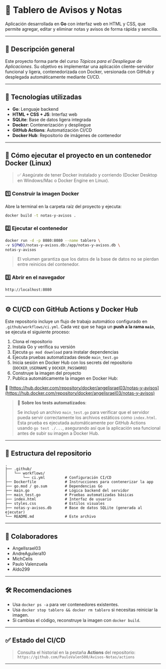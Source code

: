 # 📝 Tablero de Avisos y Notas

Aplicación desarrollada en **Go** con interfaz web en HTML y CSS, que permite agregar, editar y eliminar notas y avisos de forma rápida y sencilla.

---

## 🧠 Descripción general

Este proyecto forma parte del curso _Tópicos para el Despliegue de Aplicaciones_. Su objetivo es implementar una aplicación cliente-servidor funcional y ligera, contenedorizada con Docker, versionada con GitHub y desplegada automáticamente mediante CI/CD.

---

## 🔧 Tecnologías utilizadas

- **Go**: Lenguaje backend
- **HTML + CSS + JS**: Interfaz web
- **SQLite**: Base de datos ligera integrada
- **Docker**: Contenerización y despliegue
- **GitHub Actions**: Automatización CI/CD
- **Docker Hub**: Repositorio de imágenes de contenedor

---

## 🚀 Cómo ejecutar el proyecto en un contenedor Docker (Linux)

> ✅ Asegúrate de tener Docker instalado y corriendo (Docker Desktop en Windows/Mac o Docker Engine en Linux).

### 1️⃣ Construir la imagen Docker

Abre la terminal en la carpeta raíz del proyecto y ejecuta:

```bash
docker build -t notas-y-avisos .
```

### 2️⃣ Ejecutar el contenedor

```bash
docker run -d -p 8080:8080 --name tablero \
-v ${PWD}/notas-y-avisos.db:/app/notas-y-avisos.db \
notas-y-avisos
```

> El volumen garantiza que los datos de la base de datos no se pierdan entre reinicios del contenedor.

### 3️⃣ Abrir en el navegador

```text
http://localhost:8080
```

---

## ⚙️ CI/CD con GitHub Actions y Docker Hub

Este repositorio incluye un flujo de trabajo automático configurado en `.github/workflows/ci.yml`. Cada vez que se haga un **push a la rama `main`**, se ejecuta el siguiente proceso:

1. Clona el repositorio
2. Instala Go y verifica su versión
3. Ejecuta `go mod download` para instalar dependencias
4. Ejecuta pruebas automatizadas desde `main_test.go`
5. Inicia sesión en Docker Hub con los secrets del repositorio (`DOCKER_USERNAME` y `DOCKER_PASSWORD`)
6. Construye la imagen del proyecto
7. Publica automáticamente la imagen en Docker Hub:

🔗 [https://hub.docker.com/repository/docker/angelisrael03/notas-y-avisos](https://hub.docker.com/repository/docker/angelisrael03/notas-y-avisos)

> 🧪 **Sobre los tests automatizados**:
>
> Se incluyó un archivo `main_test.go` para verificar que el servidor pueda servir correctamente los archivos estáticos como `index.html`. Esta prueba es ejecutada automáticamente por GitHub Actions usando `go test ./...`, asegurando así que la aplicación sea funcional antes de subir su imagen a Docker Hub.

---

## 📂 Estructura del repositorio

```
.
├── .github/
│   └── workflows/
│       └── ci.yml         # Configuración CI/CD
├── Dockerfile             # Instrucciones para contenerizar la app
├── go.mod / go.sum        # Dependencias Go
├── main.go                # Lógica backend del servidor
├── main_test.go           # Pruebas automatizadas básicas
├── index.html             # Interfaz de usuario
├── styles.css             # Estilos visuales
├── notas-y-avisos.db      # Base de datos SQLite (generada al ejecutar)
└── README.md              # Este archivo
```

---

## 👥 Colaboradores

- AngelIsrael03
- AndreAguilera10  
- MichCelis 
- Paulo Valenzuela  
- Aldo299   

---

## 🛠️ Recomendaciones

- Usa `docker ps -a` para ver contenedores existentes.
- Usa `docker stop tablero && docker rm tablero` si necesitas reiniciar la imagen.
- Si cambias el código, reconstruye la imagen con `docker build`.

---

## ✅ Estado del CI/CD

> Consulta el historial en la pestaña **Actions** del repositorio:  
> `https://github.com/PauloValen500/Avisos-Notas/actions`

---
